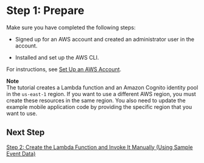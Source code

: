 # Step 1: Prepare<a name="with-on-demand-custom-android-example-prepare"></a>

Make sure you have completed the following steps:

+ Signed up for an AWS account and created an administrator user in the account\. 

+ Installed and set up the AWS CLI\. 

For instructions, see [Set Up an AWS Account](setup.md)\. 

**Note**  
The tutorial creates a Lambda function and an Amazon Cognito identity pool in the `us-east-1` region\. If you want to use a different AWS region, you must create these resources in the same region\. You also need to update the example mobile application code by providing the specific region that you want to use\.

## Next Step<a name="with-on-demand-custom-android-example-prepare-next-step"></a>

[Step 2: Create the Lambda Function and Invoke It Manually \(Using Sample Event Data\)](with-on-demand-custom-android-example-create-test-manually.md)
